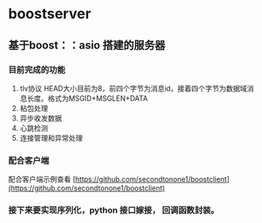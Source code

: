 # boostserver
## 基于boost：：asio 搭建的服务器
### 目前完成的功能
1. tlv协议  HEAD大小目前为8，前四个字节为消息id，接着四个字节为数据域消息长度。格式为MSGID+MSGLEN+DATA
2. 粘包处理  
3. 异步收发数据  
4. 心跳检测  
5. 连接管理和异常处理  
### 配合客户端
配合客户端示例查看 [https://github.com/secondtonone1/boostclient](https://github.com/secondtonone1/boostclient)
### 接下来要实现序列化，python 接口嫁接， 回调函数封装。

